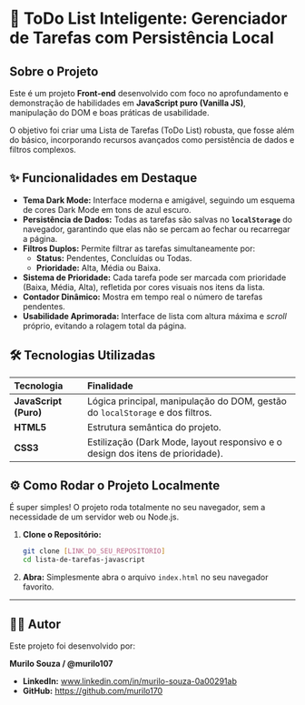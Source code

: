 # 🚀 ToDo List Inteligente: Gerenciador de Tarefas com Persistência Local

## Sobre o Projeto

Este é um projeto **Front-end** desenvolvido com foco no aprofundamento e demonstração de habilidades em **JavaScript puro (Vanilla JS)**, manipulação do DOM e boas práticas de usabilidade.

O objetivo foi criar uma Lista de Tarefas (ToDo List) robusta, que fosse além do básico, incorporando recursos avançados como persistência de dados e filtros complexos.

## ✨ Funcionalidades em Destaque

* **Tema Dark Mode:** Interface moderna e amigável, seguindo um esquema de cores Dark Mode em tons de azul escuro.
* **Persistência de Dados:** Todas as tarefas são salvas no **`localStorage`** do navegador, garantindo que elas não se percam ao fechar ou recarregar a página.
* **Filtros Duplos:** Permite filtrar as tarefas simultaneamente por:
    * **Status:** Pendentes, Concluídas ou Todas.
    * **Prioridade:** Alta, Média ou Baixa.
* **Sistema de Prioridade:** Cada tarefa pode ser marcada com prioridade (Baixa, Média, Alta), refletida por cores visuais nos itens da lista.
* **Contador Dinâmico:** Mostra em tempo real o número de tarefas pendentes.
* **Usabilidade Aprimorada:** Interface de lista com altura máxima e *scroll* próprio, evitando a rolagem total da página.

## 🛠️ Tecnologias Utilizadas

| Tecnologia | Finalidade |
| :--- | :--- |
| **JavaScript (Puro)** | Lógica principal, manipulação do DOM, gestão do `localStorage` e dos filtros. |
| **HTML5** | Estrutura semântica do projeto. |
| **CSS3** | Estilização (Dark Mode, layout responsivo e o design dos itens de prioridade). |

## ⚙️ Como Rodar o Projeto Localmente

É super simples! O projeto roda totalmente no seu navegador, sem a necessidade de um servidor web ou Node.js.

1.  **Clone o Repositório:**
    ```bash
    git clone [LINK_DO_SEU_REPOSITORIO]
    cd lista-de-tarefas-javascript
    ```
2.  **Abra:** Simplesmente abra o arquivo `index.html` no seu navegador favorito.

---

## 👨‍💻 Autor

Este projeto foi desenvolvido por:

**Murilo Souza / @murilo107**

* **LinkedIn:** www.linkedin.com/in/murilo-souza-0a00291ab
* **GitHub:** https://github.com/murilo170

